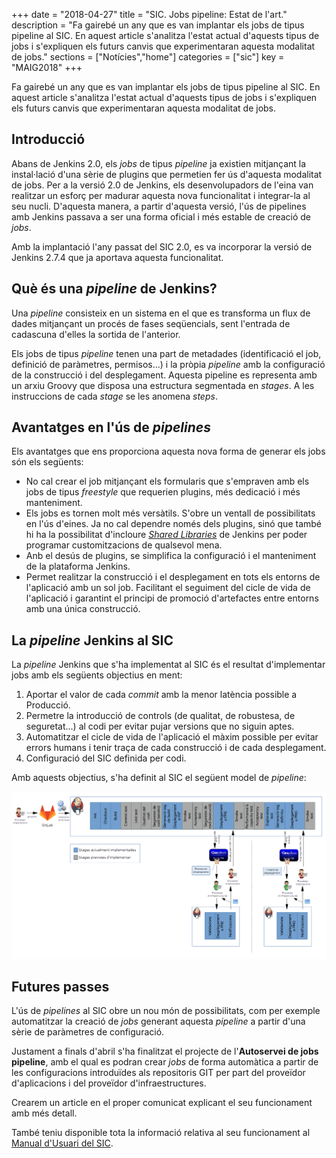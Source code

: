 +++
date        = "2018-04-27"
title       = "SIC. Jobs pipeline: Estat de l'art."
description = "Fa gairebé un any que es van implantar els jobs de tipus pipeline al SIC. En aquest article s'analitza l'estat actual d'aquests tipus de jobs i s'expliquen els futurs canvis que experimentaran aquesta modalitat de jobs."
sections    = ["Notícies","home"]
categories  = ["sic"]
key         = "MAIG2018"
+++

Fa gairebé un any que es van implantar els jobs de tipus pipeline al SIC. En aquest article s'analitza l'estat actual d'aquests tipus de jobs i s'expliquen els futurs canvis que experimentaran aquesta modalitat de jobs.

## Introducció

Abans de Jenkins 2.0, els _jobs_ de tipus _pipeline_ ja existien mitjançant la instal·lació d'una sèrie de plugins que permetien fer ús d'aquesta modalitat de jobs. Per a la versió 2.0 de Jenkins, els desenvolupadors de l'eina van realitzar un esforç per madurar aquesta nova funcionalitat i integrar-la al seu nucli. D'aquesta manera, a partir d'aquesta versió, l'ús de pipelines amb Jenkins passava a ser una forma oficial i més estable de creació de _jobs_.

Amb la implantació l'any passat del SIC 2.0, es va incorporar la versió de Jenkins 2.7.4 que ja aportava aquesta funcionalitat.

## Què és una _pipeline_ de Jenkins?

Una _pipeline_ consisteix en un sistema en el que es transforma un flux de dades mitjançant un procés de fases seqüencials, sent l'entrada de cadascuna d'elles la sortida de l'anterior.

Els jobs de tipus _pipeline_ tenen una part de metadades (identificació el job, definició de paràmetres, permisos...) i la pròpia _pipeline_ amb la configuració de la construcció i del desplegament. Aquesta pipeline es representa amb un arxiu Groovy que disposa una estructura segmentada en _stages_. A les instruccions de cada _stage_ se les anomena _steps_.

## Avantatges en l'ús de _pipelines_

Els avantatges que ens proporciona aquesta nova forma de generar els jobs són els següents:

* No cal crear el job mitjançant els formularis que s'empraven amb els jobs de tipus _freestyle_ que requerien plugins, més dedicació i més manteniment.
* Els jobs es tornen molt més versàtils. S'obre un ventall de possibilitats en l'ús d'eines. Ja no cal dependre només dels plugins, sinó que també hi ha la possibilitat d'incloure _[Shared Libraries](https://jenkins.io/doc/book/pipeline/shared-libraries/)_ de Jenkins per poder programar customitzacions de qualsevol mena.
* Anb el desús de plugins, se simplifica la configuració i el manteniment de la plataforma Jenkins.
* Permet realitzar la construcció i el desplegament en tots els entorns de l'aplicació amb un sol job. Facilitant el seguiment del cicle de vida de l'aplicació i garantint el principi de promoció d'artefactes entre entorns amb una única construcció.

## La _pipeline_ Jenkins al SIC

La _pipeline_ Jenkins que s'ha implementat al SIC és el resultat d'implementar jobs amb els següents objectius en ment:

1. Aportar el valor de cada _commit_ amb la menor latència possible a Producció.
2. Permetre la introducció de controls (de qualitat, de robustesa, de seguretat...) al codi per evitar pujar versions que no siguin aptes.
3. Automatitzar el cicle de vida de l'aplicació el màxim possible per evitar errors humans i tenir traça de cada construcció i de cada desplegament.
4. Configuració del SIC definida per codi.

Amb aquests objectius, s'ha definit al SIC el següent model de _pipeline_:

![Pipeline del SIC](/images/news/PipelineJobsPREiPROiOficinesv1.png)

## Futures passes

L'ús de _pipelines_ al SIC obre un nou món de possibilitats, com per exemple automatitzar la creació de _jobs_ generant aquesta _pipeline_ a partir d'una sèrie de paràmetres de configuració.

Justament a finals d'abril s'ha finalitzat el projecte de l'**Autoservei de jobs pipeline**, amb el qual es podran crear _jobs_ de forma automàtica a partir de les configuracions introduïdes als repositoris GIT per part del proveïdor d'aplicacions i del proveïdor d'infraestructures.

Crearem un article en el proper comunicat explicant el seu funcionament amb més detall.

També teniu disponible tota la informació relativa al seu funcionament al [Manual d'Usuari del SIC](/related/sic/manual-usuari.pdf).
